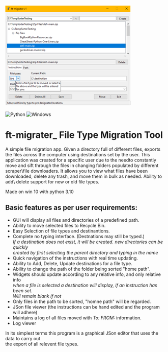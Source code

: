 
![](ft-migrater3_crop(2).png)<br><br>
![Python](https://img.shields.io/badge/python-3670A0?style=for-the-badge&logo=python&logoColor=ffdd54)
![Windows](https://img.shields.io/badge/Windows-0078D6?style=for-the-badge&logo=windows&logoColor=white)

# ft-migrater_   File Type Migration Tool

A simple file migration app. Given a directory full of different files, exports the  files across the computer using destinations set by the user. This application was created for a specific user due to the needto constantly move and sift through the files in changing folders populated by different scraper\file downloaders. It  allows you to view what files have been downloaded, delete any trash, and move them in bulk as needed. Ability to add\ delete support for new or old file types.

Made on win 10 with python 3.10
       
  ## Basic features as per user requirements: 
  
   - GUI will display all files and directories of a predefined path. 
   - Ability to move selected files to Recycle Bin. 
   - Easy Selection of file types and destinantions. 
   - Complete no typing interface. (Destnations may still be typed.)<br>
     *If a destination does not exist, it will be created. new directories can be quickly<br> 
     created by first selecting the parent directory and typing in the name*
   - Quick navigation of the instructions with real time updating. 
   - Ability to Add, Delete, Update destinations for a file type.
   - Ability to change the path of the folder being sorted "home path".
   - Widgets should update according to any relative info, and only relative info<br>
     *when a file is selected a destination will display, if an instruction has been set.<br>
     Will remain blank if not*
   - Only files in the path to be sorted, "homne path" will be regarded.
   - JSon file viewer (the instructions can be hand edited and the program will adhere)
   - Maintains a log of all files moved with *To: FROM:* information.
   - Log viewer
   
 In its simplest terms this program is a graphical JSon editor that uses the data to carry out <br>
 the export of all relevent file types. 
